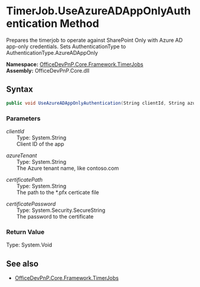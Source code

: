 # TimerJob.UseAzureADAppOnlyAuthentication Method  
Prepares the timerjob to operate against SharePoint Only with Azure AD app-only credentials. Sets AuthenticationType 
            to AuthenticationType.AzureADAppOnly  

**Namespace:** [OfficeDevPnP.Core.Framework.TimerJobs](OfficeDevPnP.Core.Framework.TimerJobs.md)  
**Assembly:** OfficeDevPnP.Core.dll  
## Syntax
```C#
public void UseAzureADAppOnlyAuthentication(String clientId, String azureTenant, String certificatePath, SecureString certificatePassword)
```
### Parameters
*clientId*  
&emsp;&emsp;Type: System.String  
&emsp;&emsp;Client ID of the app  
  
*azureTenant*  
&emsp;&emsp;Type: System.String  
&emsp;&emsp;The Azure tenant name, like contoso.com  
  
*certificatePath*  
&emsp;&emsp;Type: System.String  
&emsp;&emsp;The path to the *.pfx certicate file  
  
*certificatePassword*  
&emsp;&emsp;Type: System.Security.SecureString  
&emsp;&emsp;The password to the certificate  
  
### Return Value
Type: System.Void  

## See also
- [OfficeDevPnP.Core.Framework.TimerJobs](OfficeDevPnP.Core.Framework.TimerJobs.md)
